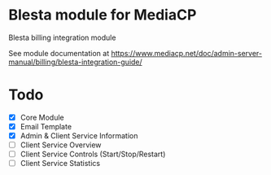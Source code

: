 # Blesta module for MediaCP
Blesta billing integration module

See module documentation at https://www.mediacp.net/doc/admin-server-manual/billing/blesta-integration-guide/

# Todo

- [x] Core Module
- [x] Email Template
- [x] Admin & Client Service Information
- [ ] Client Service Overview
- [ ] Client Service Controls (Start/Stop/Restart)
- [ ] Client Service Statistics
